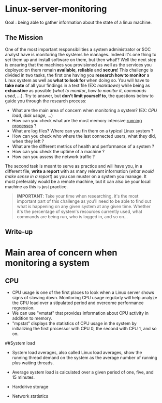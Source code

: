 # Linux-server-monitoring
Goal :  being able to gather information about the state of a linux machine.

## The Mission

One of the most important responsibilities a system administrator or SOC analyst have is monitoring the systems he manages. Indeed it's one thing to set them up and install software on them, but then what!? Well the next step is ensuring that the machines you provisioned as well as the services you deployed on them remain **available**, **reliable** and **secure**!
This challenge is divided in two tasks, the first one having you **research how to monitor** a Linux system as well as **what to look for** when doing so. You will have to **take note** of all your findings in a text file (EX: _markdown_) while being as **exhaustive** as possible (_what to monitor_, _how to monitor it_, _commands used_, _..._). Try to answer, but **don't limit yourself to**, the questions below to guide you through 
the research process:

- What are the main area of concern when monitoring a system? (EX: _CPU load_, _disk usage_, ...)
- How can you check what are the most memory intensive [running processes](https://www.computerhope.com/jargon/p/process.htm) ?
- What are log files? Where can you fin them on a typical Linux system ?
- How can you check who where the last connected users, what they did, when they left ?
- What are the different metrics of health and performance of a system ?
- How can you check the uptime of a machine ?
- How can you assess the network traffic ?

The second task is meant to serve as practice and will have you, in a different file, **write a report** with as many relevant information (_what would make sense in a report_) as you can muster on a system you manage. It most preferably would be a remote machine, but it can also be your local machine as this is just practice.


> **IMPORTANT**: Take your time when researching, it's the most important part of this challenge as you'll need to be able to find out what is happening on any given system at any given time. Whether it's the percentage of system's resources currently used, what commands are being run, who is logged in, and so on...

## Write-up
# Main area of concern when monitoring a system 

## CPU
- CPU usage is one of the first places to look when a Linux server shows signs of slowing down. Monitoring CPU usage regularly will help analyze the CPU load over a stipulated            period and overcome performance regression.
- We can use "vmstat" that provides information about CPU activity in addition to memory. <br>
- "mpstat" displays the statistics of CPU usage in the system by initializing the first processor with CPU 0, the second with CPU 1, and so on.

##System load
- System load averages, also called Linux load averages, show the running thread demand on the system as the average number of running plus waiting threads. <br>
- Average system load is calculated over a given period of one, five, and 15 minutes. 

     
- Harddrive storage 
- Network statistics 
